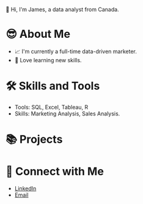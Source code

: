 👋 Hi, I'm James, a data analyst from Canada.

# 😎 About Me

* 📈 I'm currently a full-time data-driven marketer.
* 🧵 Love learning new skills.

# 🛠 Skills and Tools
  * Tools: SQL, Excel, Tableau, R
  * Skills: Marketing Analysis, Sales Analysis.

# 📚 Projects


# 📲 Connect with Me
 * [LinkedIn](https://www.linkedin.com/in/jameslawson13/)
 * [Email](lawson.jamesjr@gmail.com)
